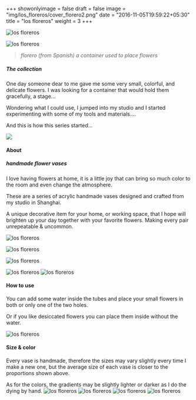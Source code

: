+++
showonlyimage = false
draft = false
image = "img/los_floreros/cover_florero2.png"
date = "2016-11-05T19:59:22+05:30"
title = "los floreros"
weight = 3
+++
<!--more-->

![los floreros](/img/los_floreros/los_floreros_title.svg)


![los floreros](/img/los_floreros/all_floreros.jpg)

>*florero (from Spanish) a container used to place flowers* 

##### *The collection*

One day someone dear to me gave me some very small, colorful, and delicate flowers. I was looking for a container that would hold them gracefully, a stage...

Wondering what I could use, I jumped into my studio and I started experimenting with some of my tools and materials....

And this is how this series started...

[![](/img/los_floreros/video_cover_florero.png)](https://www.vimeo.com/698493564)


#### About
##### *handmade flower vases*

I love having flowers at home, it is a little joy that can bring so much color to the room and even change the atmosphere. 

These are a series of acrylic handmade vases designed and crafted from my studio in Shanghai.

A unique decorative item for your home, or working space, that I hope will brighten up your day together with your favorite flowers.
Making every pair unrepeatable & uncommon.

![los floreros](/img/los_floreros/flowervases_familyv2.svg)
&nbsp;

![los floreros](/img/los_floreros/otto3.svg)

![los floreros](/img/los_floreros/floreros_long.jpg)

![los floreros](/img/los_floreros/the_spiral2.svg)
![los floreros](/img/los_floreros/floreros_long2.jpg)
&nbsp;

#### How to use

You can add some water inside the tubes and place your small flowers in both or only one of the two holes.

Or if you like desiccated flowers you can place them inside without the water.

![los floreros](/img/los_floreros/how_to.svg)

#### Size & color

Every vase is handmade, therefore the sizes may vary slightly every time I make a new one, but the average size of each vase is closer to the proportions shown above. 

As for the colors, the gradients may be slightly lighter or darker as I do the dying by hand.
![los floreros](/img/los_floreros/floreros_size.jpg)
![los floreros](/img/los_floreros/floreros_size2.jpg)
![los floreros](/img/los_floreros/floreros2.gif)
![los floreros](/img/los_floreros/los_floreros_end.svg)